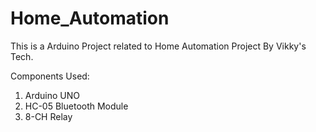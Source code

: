 # Home_Automation

This is a Arduino Project related to Home Automation Project By Vikky's Tech.

Components Used:
1. Arduino UNO
2. HC-05 Bluetooth Module
3. 8-CH Relay  
